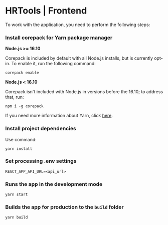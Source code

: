 # HRTools | Frontend

To work with the application, you need to perform the following steps:

### Install corepack for Yarn package manager

**Node.js >= 16.10**

Corepack is included by default with all Node.js installs, but is currently opt-in. To enable it, run the following command:

```
corepack enable
```

**Node.js < 16.10**

Corepack isn't included with Node.js in versions before the 16.10; to address that, run:

```
npm i -g corepack
```

If you need more information about Yarn, click [here](https://yarnpkg.com/).

### Install project dependencies

Use command:

```
yarn install
```

### Set processing .env settings

```
REACT_APP_API_URL=<api_url>
```

### Runs the app in the development mode

```
yarn start
```

### Builds the app for production to the `build` folder

```
yarn build
```
